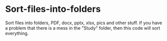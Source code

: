 # Sort-files-into-folders
Sort files into folders, PDF, docx, pptx, xlsx, pics and other stuff. 
If you have a problem that there is a mess in the "Study" folder, then this code will sort everything.
